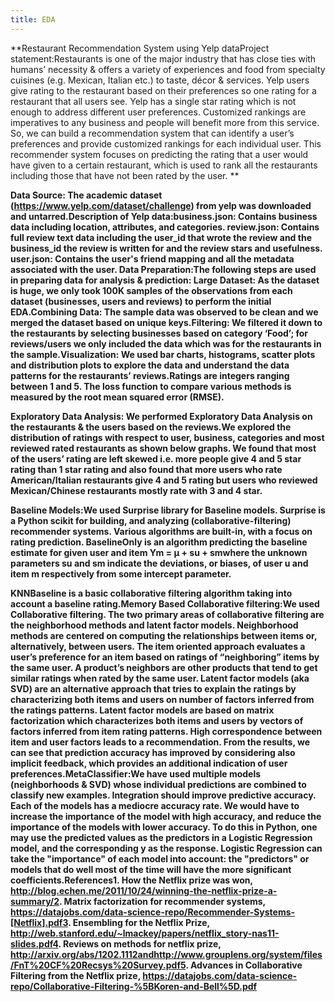 ```yaml
---
title: EDA
---
```


**Restaurant Recommendation System using Yelp dataProject statement:Restaurants is one of the major industry that has close ties with humans’ necessity & offers a variety of experiences and food from specialty cuisines (e.g. Mexican, Italian etc.) to taste, décor & services. Yelp users give rating to the restaurant based on their preferences so one rating for a restaurant that all users see. Yelp has a single star rating which is not enough to address different user preferences. Customized rankings are imperatives to any business and people will benefit more from this service. So, we can build a recommendation system that can identify a user’s preferences and provide customized rankings for each individual user. This recommender system focuses on predicting the rating that a user would have given to a certain restaurant, which is used to rank all the restaurants including those that have not been rated by the user. **

**Data Source:	The academic dataset (https://www.yelp.com/dataset/challenge) from yelp was downloaded and untarred.Description of Yelp data:business.json: Contains business data including location, attributes, and categories. review.json: Contains full review text data including the user_id that wrote the review and the business_id the review is written for and the review stars and usefulness. user.json: Contains the user's friend mapping and all the metadata associated with the user. Data Preparation:The following steps are used in preparing data for analysis & prediction: 	Large Dataset: As the dataset is huge, we only took 100K samples of the observations from each dataset (businesses, users and reviews) to perform the initial EDA.Combining Data: The sample data was observed to be clean and we merged the dataset based on unique keys.Filtering: We filtered it down to the restaurants by selecting businesses based on category ‘Food’; for reviews/users we only included the data which was for the restaurants in the sample.Visualization: We used bar charts, histograms, scatter plots and distribution plots to explore the data and understand the data patterns for the restaurants’ reviews.Ratings are integers ranging between 1 and 5. The loss function to compare various methods is measured by the root mean squared error (RMSE).**

**Exploratory Data Analysis:	We performed Exploratory Data Analysis on the restaurants & the users based on the reviews.We explored the distribution of ratings with respect to user, business, categories and most reviewed rated restaurants as shown below graphs. We found that most of the users’ rating are left skewed i.e. more people give 4 and 5 star rating than 1 star rating and also found that more users who rate American/Italian restaurants give 4 and 5 rating but users who reviewed Mexican/Chinese restaurants mostly rate with 3 and 4 star.**

**Baseline Models:We used Surprise library for Baseline models. Surprise is a Python scikit for building, and analyzing (collaborative-filtering) recommender systems. Various algorithms are built-in, with a focus on rating prediction. BaselineOnly is an algorithm predicting the baseline estimate for given user and item 	Ym = μ + su + smwhere the unknown parameters su and sm indicate the deviations, or biases, of user u and item m respectively from some intercept parameter.**

**KNNBaseline is a basic collaborative filtering algorithm taking into account a baseline rating.Memory Based Collaborative filtering:We used Collaborative filtering. The two primary areas of collaborative filtering are the neighborhood methods and latent factor models. Neighborhood methods are centered on computing the relationships between items or, alternatively, between users. The item oriented approach evaluates a user’s preference for an item based on ratings of “neighboring” items by the same user. A product’s neighbors are other products that tend to get similar ratings when rated by the same user. Latent factor models (aka SVD) are an alternative approach that tries to explain the ratings by characterizing both items and users on number of factors inferred from the ratings patterns. Latent factor models are based on matrix factorization which characterizes both items and users by vectors of factors inferred from item rating patterns. High correspondence between item and user factors leads to a recommendation. From the results, we can see that prediction accuracy has improved by considering also implicit feedback, which provides an additional indication of user preferences.MetaClassifier:We have used multiple models (neighborhoods & SVD) whose individual predictions are combined to classify new examples. Integration should improve predictive accuracy. Each of the models has a mediocre accuracy rate. We would have to increase the importance of the model with high accuracy, and reduce the importance of the models with lower accuracy. To do this in Python, one may use the predicted values as the predictors in a Logistic Regression model, and the corresponding y as the response. Logistic Regression can take the "importance" of each model into account: the "predictors" or models that do well most of the time will have the more significant coefficients.References1. How the Netflix prize was won, http://blog.echen.me/2011/10/24/winning-the-netflix-prize-a-summary/2. Matrix factorization for recommender systems, https://datajobs.com/data-science-repo/Recommender-Systems-[Netflix].pdf3. Ensembling for the Netflix Prize, http://web.stanford.edu/~lmackey/papers/netflix_story-nas11-slides.pdf4. Reviews on methods for netflix prize, http://arxiv.org/abs/1202.1112andhttp://www.grouplens.org/system/files/FnT%20CF%20Recsys%20Survey.pdf5. Advances in Collaborative Filtering from the Netflix prize, https://datajobs.com/data-science-repo/Collaborative-Filtering-%5BKoren-and-Bell%5D.pdf**